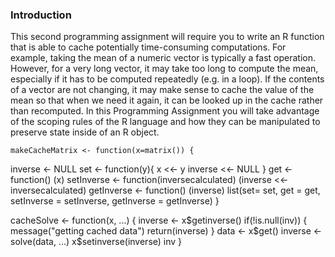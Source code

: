 ### Introduction

This second programming assignment will require you to write an R
function that is able to cache potentially time-consuming computations.
For example, taking the mean of a numeric vector is typically a fast
operation. However, for a very long vector, it may take too long to
compute the mean, especially if it has to be computed repeatedly (e.g.
in a loop). If the contents of a vector are not changing, it may make
sense to cache the value of the mean so that when we need it again, it
can be looked up in the cache rather than recomputed. In this
Programming Assignment you will take advantage of the scoping rules of
the R language and how they can be manipulated to preserve state inside
of an R object.



<!-- -->

    makeCacheMatrix <- function(x=matrix()) {
   inverse <- NULL
   set <- function(y){
        x <<- y
        inverse <<- NULL
   }
   get <- function() (x)
   setInverse <- function(inversecalculated) (inverse <<- inversecalculated)
   getInverse <- function() (inverse)
     list(set= set, get = get,
          setInverse = setInverse,
          getInverse = getInverse)
 }



   cacheSolve <- function(x, ...) 
   {
     inverse <- x$getinverse()
     if(!is.null(inv)) {
       message("getting cached data")
       return(inverse)
     }
     data <- x$get()
     inverse <- solve(data, ...)
     x$setinverse(inverse)
     inv
   }
   

